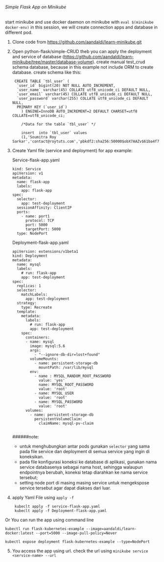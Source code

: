 ###### Simple Flask App on Minikube
start minikube and use docker daemon on minikube with `eval $(minikube docker-env)`
in this session, we will create connection apps and database in different pod.

1. Clone code from https://github.com/aandaldi/learn-minikube.git
2. Open python-flask/simple-CRUD theb you can apply the deployment and service of database (https://github.com/aandaldi/learn-minikube/tree/master/database-volume).
    create manual test_crud schema database, because in this example not include ORM to create database.
    create schema like this:
    
        CREATE TABLE `tbl_user` (
         `user_id` bigint(20) NOT NULL AUTO_INCREMENT,
         `user_name` varchar(45) COLLATE utf8_unicode_ci DEFAULT NULL,
         `user_email` varchar(45) COLLATE utf8_unicode_ci DEFAULT NULL,
         `user_password` varchar(255) COLLATE utf8_unicode_ci DEFAULT NULL,
         PRIMARY KEY (`user_id`)
           ) ENGINE=InnoDB AUTO_INCREMENT=2 DEFAULT CHARSET=utf8 COLLATE=utf8_unicode_ci;
        
           /*Data for the table `tbl_user` */
        
           insert  into `tbl_user` values 
           (1,'Soumitra Roy Sarkar','contact@roytuts.com','pbkdf2:sha256:50000$obX7AAZv$61ba4f743eff511');

3. Create Yaml file (service and deployment) for app
    example:
     
     Service-flask-app.yaml
    
    ~~~
    kind: Service
    apiVersion: v1
    metadata:
      name: flask-app
      labels: 
        app: flask-app
    spec:
      selector:
        app: test-deployment
      sessionAffinity: ClientIP
      ports:
        - name: port1
          protocol: TCP
          port: 5000
          targetPort: 5000
      type: NodePort

    ~~~
    
    Deployment-flask-app.yaml
    ~~~
    apiVersion: extensions/v1beta1
    kind: Deployment
    metadata:
      name: mysql
      labels: 
        # run: flask-app
        app: test-deployment
    spec:
      replicas: 1
      selector:
        matchLabels:
          app: test-deployment
      strategy:
        type: Recreate
      template:
        metadata:
          labels:
            # run: flask-app
            app: test-deployment
        spec:
          containers:
          - name: mysql
            image: mysql:5.6
            args:
              - "--ignore-db-dir=lost+found"
            volumeMounts:
              - name: persistent-storage-db
                mountPath: /var/lib/mysql
            env:
              - name : MYSQL_RANDOM_ROOT_PASSWORD
                value: 'yes'
                name: MYSQL_ROOT_PASSWORD
                value: 'root'
              - name: MYSQL_USER
                value: 'root'
              - name: MYSQL_PASSWORD
                value: 'root'
          volumes:
            - name: persistent-storage-db
              persistentVolumeClaim:
                claimName: mysql-pv-claim
            
    ~~~
   
   ######note:
   
   - untuk menghubungkan antar pods gunakan `selector` yang sama pada file service dan deployment di semua service 
   yang ingin di koneksikan. 
   - pada file konfigurasi koneksi ke database di aplikasi, gunakan nama service databasenya sebagai nama host, 
   sehingga walaupun endpointnya berubah, koneksi tetap diarahkan ke nama service tersebut;
   - setting node port di masing masing service untuk mengekspose service tersebut agar dapat diakses dari luar.

4. apply Yaml File using `apply -f`

        kubeclt apply -f service-flask-app.yaml
        kubeclt apply -f Deployment-flask-app.yaml
    
Or You can run the app using command line 

`kubectl run flask-kubernetes-example --image=aandaldi/learn-docker:latest --port=5000 --image-pull-policy=Never`

`kubectl expose deployment flask-kubernetes-example --type=NodePort`

5. You access the app using url. check the url using `minikube service <service-name> --url`